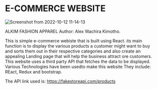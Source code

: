 # E-COMMERCE WEBSITE 

![Screenshot from 2022-10-12 11-14-13](https://user-images.githubusercontent.com/110036440/195288774-31fbd26e-9f00-45d3-923d-cc0fd485e712.png)

ALKIM FASHION APPAREL
Author: Alex Wachira Kimotho.

This is  simple e-commerce webiste that is built using React. its main function is to display the various products a customer might want to buy and sorts them out in their respective categories and also create an appealing Landing page that will help the business attract ore customers. This website uses a third party API that fetches the data to be displayed. Various Technologies have been usedto make this website They include: REact, Redux and bootstrap.

The API link used is: https://fakestoreapi.com/products



